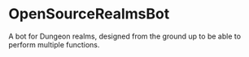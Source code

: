 # OpenSourceRealmsBot
A bot for Dungeon realms, designed from the ground up to be able to perform multiple functions.
